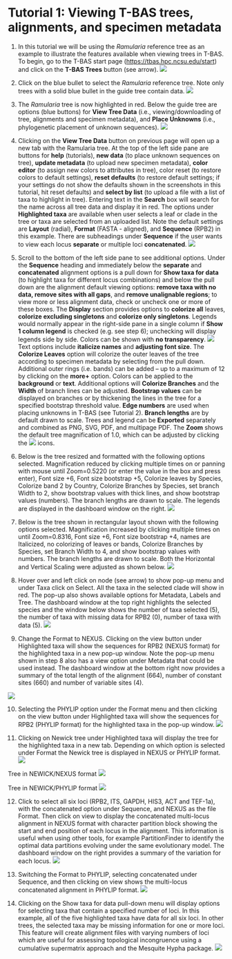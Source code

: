 # Tutorial 1: Viewing T-BAS trees, alignments, and specimen metadata
1. In this tutorial we will be using the *Ramularia* reference tree as an example to illustrate the features available when viewing trees in T-BAS. To begin, go to the T-BAS start page (https://tbas.hpc.ncsu.edu/start) and click on the **T-BAS Trees** button (see arrow).
![](images/tbas-tutorial1/tutorial1.1.png)

2. Click on the blue bullet to select the *Ramularia* reference tree.  Note only trees with a solid blue bullet in the guide tree contain data.
![](images/tbas-tutorial1/tutorial1.2.png)

3. The *Ramularia* tree is now highlighted in red.  Below the guide tree are options (blue buttons) for **View Tree Data** (i.e., viewing/downloading of tree, alignments and specimen metadata), and **Place Unknowns** (i.e., phylogenetic placement of unknown sequences).
![](images/tbas-tutorial1/tutorial1.3.png)

4. Clicking on the **View Tree Data** button on previous page will open up a new tab with the Ramularia tree. At the top of the left side pane are buttons for **help** (tutorials), **new data** (to place unknown sequences on tree), **update metadata** (to upload new specimen metadata), **color editor** (to assign new colors to attributes in tree), color reset (to restore colors to default settings), **reset defaults** (to restore default settings; if your settings do not show the defaults shown in the screenshots in this tutorial, hit reset defaults) and **select by list** (to upload a file with a list of taxa to highlight in tree). Entering text in the **Search** box will search for the name across all tree data and display it in red.  The options under **Highlighted taxa** are available when user selects a leaf or clade in the tree or taxa are selected from an uploaded list.  Note the default settings are **Layout** (radial), **Format** (FASTA - aligned), and **Sequence** (RPB2) in this example.  There are subheadings under **Sequence** if the user wants to view each locus **separate** or multiple loci **concatenated**.
![](images/tbas-tutorial1/tutorial1.4.png)


5. Scroll to the bottom of the left side pane to see additional options. Under the **Sequence** heading and immediately below the **separate** and **concatenated** alignment options is a pull down for **Show taxa for data** (to highlight taxa for different locus combinations) and below the pull down are the alignment default viewing options: **remove taxa with no data, remove sites with all gaps**, and **remove unalignable regions**; to view more or less alignment data, check or uncheck one or more of these boxes. The **Display** section provides options to **colorize all** leaves, **colorize excluding singletons** and **colorize only singletons**. Legends would normally appear in the right-side pane in a single column if **Show 1 column legend** is checked (e.g. see step 6); unchecking will display legends side by side. Colors can be shown with **no transparency**.
![](images/tbas-tutorial1/tutorial1.5.png)
Text options include **italicize names** and **adjusting font size**. The **Colorize Leaves** option will colorize the outer leaves of the tree according to specimen metadata by selecting from the pull down.  Additional outer rings (i.e. bands) can be added – up to a maximum of 12 by clicking on the **more+** option. Colors can be applied to the **background** or **text**. Additional options will **Colorize Branches** and the **Width** of branch lines can be adjusted. **Bootstrap values** can be displayed on branches or by thickening the lines in the tree for a specified bootstrap threshold value. **Edge numbers** are used when placing unknowns in T-BAS (see Tutorial 2). **Branch lengths** are by default drawn to scale. Trees and legend can be **Exported** separately and combined as PNG, SVG, PDF, and multipage PDF. The **Zoom** shows the default tree magnification of 1.0, which can be adjusted by clicking the ![](images/tbas-tutorial1/magnifier.jpg) icons.

6. Below is the tree resized and formatted with the following options selected. Magnification reduced by clicking multiple times on  or panning with mouse until Zoom=0.5220 (or enter the value in the box and press enter), Font size +6, Font size bootstrap +5, Colorize leaves by Species, Colorize band 2 by Country, Colorize Branches by Species, set branch Width to 2, show bootstrap values with thick lines, and show bootstrap values (numbers). The branch lengths are drawn to scale. The legends are displayed in the dashboard window on the right.
![](images/tbas-tutorial1/tutorial1.6.png)

7. Below is the tree shown in rectangular layout shown with the following options selected. Magnification increased by clicking multiple times on  until Zoom=0.8316, Font size +6, Font size bootstrap +4, names are Italicized, no colorizing of leaves or bands, Colorize Branches by Species, set Branch Width to 4, and show bootstrap values with numbers. The branch lengths are drawn to scale.  Both the Horizontal and Vertical Scaling were adjusted as shown below.
![](images/tbas-tutorial1/tutorial1.7.png)

8. Hover over and left click on node (see arrow) to show pop-up menu and under Taxa click on Select.  All the taxa in the selected clade will show in red. The pop-up also shows available options for Metadata, Labels and Tree. The dashboard window at the top right highlights the selected species and the window below shows the number of taxa selected (5), the number of taxa with missing data for RPB2 (0), number of taxa with data (5).
![](images/tbas-tutorial1/tutorial1.8.png)

9. Change the Format to NEXUS. Clicking on the view button under Highlighted taxa will show the sequences for RPB2 (NEXUS format) for the highlighted taxa in a new pop-up window. Note the pop-up menu shown in step 8 also has a view option under Metadata that could be used instead. The dashboard window at the bottom right now provides a summary of the total length of the alignment (664), number of constant sites (660) and number of variable sites (4).

![](images/tbas-tutorial1/tutorial1.9.png)

10. Selecting the PHYLIP option under the Format menu and then clicking on the view button under Highlighted taxa will show the sequences for RPB2 (PHYLIP format) for the highlighted taxa in the pop-up window.
![](images/tbas-tutorial1/tutorial1.10.png)

11. Clicking on Newick tree under Highlighted taxa will display the tree for the highlighted taxa in a new tab.  Depending on which option is selected under Format the Newick tree is displayed in NEXUS or PHYLIP format.
![](images/tbas-tutorial1/tutorial1.11.png)

Tree in NEWICK/NEXUS format
![](images/tbas-tutorial1/tutorial1.11.1.png)

Tree in NEWICK/PHYLIP format
![](images/tbas-tutorial1/tutorial1.11.2.png)

12. Click to select all six loci (RPB2, ITS, GAPDH, HIS3, ACT and TEF-1a), with the concatenated option under Sequence, and NEXUS as the file Format. Then click on view to display the concatenated multi-locus alignment in NEXUS format with character partition block showing the start and end position of each locus in the alignment. This information is useful when using other tools, for example PartitionFinder to identify the optimal data partitions evolving under the same evolutionary model. The dashboard window on the right provides a summary of the variation for each locus.
![](images/tbas-tutorial1/tutorial1.12.png)

13. Switching the Format to PHYLIP, selecting concatenated under Sequence, and then clicking on view shows the multi-locus concatenated alignment in PHYLIP format.
![](images/tbas-tutorial1/tutorial1.13.png)

14. Clicking on the Show taxa for data pull-down menu will display options for selecting taxa that contain a specified number of loci.  In this example, all of the five highlighted taxa have data for all six loci.  In other trees, the selected taxa may be missing information for one or more loci. This feature will create alignment files with varying numbers of loci which are useful for assessing topological incongruence using a cumulative supermatrix approach and the Mesquite Hypha package.
![](images/tbas-tutorial1/tutorial1.14.png)